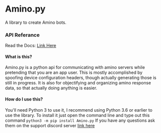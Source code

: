 # Amino.py
A library to create Amino bots.

### API Referance
Read the Docs: [Link Here](https://aminopy.readthedocs.io/en/latest/)

#### What is this?
Amino.py is a python api for communicating with amino servers while pretending that you are an app user. This is mostly accomplished by spoofing device configuration headers, though actually generating those is still in progress. It is also for objectifying and organizing amino response data, so that actually doing anything is easier.

#### How do I use this?
You'll need Python 3 to use it, I recommend using Python 3.6 or earlier to use the library.
To install it just open the command line and type out this command `python3 -m pip install Amino.py`
If you have any questions ask them on the support discord server [link here](http://tiny.cc/aminopy-projzpy)